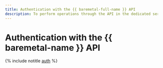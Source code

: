 ```yaml
---
title: Authentication with the {{ baremetal-full-name }} API
description: To perform operations through the API in the dedicated server lease service, {{ baremetal-full-name }}, get an IAM token for your account.
---
```


# Authentication with the {{ baremetal-name }} API

{% include notitle [auth](../../_includes/authentication.md) %}
